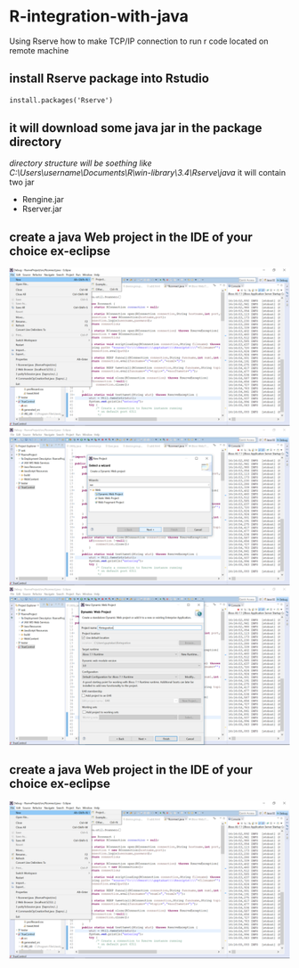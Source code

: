 # R-integration-with-java
Using Rserve  how to make TCP/IP  connection to run r code located on remote machine
## install Rserve package into Rstudio
```markdown
install.packages('Rserve')
```
## it will download some java jar in the package directory
_directory structure will be soething like C:\Users\username\Documents\R\win-library\3.4\Rserve\java_
it will contain two jar
* Rengine.jar
* Rserver.jar
## create a java Web project in the IDE of your choice ex-eclipse
![create project](/images/create1.png)
![select Dynamic web project](/images/create2.png)
![give project name](/images/create3.png)

## create a java Web project in the IDE of your choice ex-eclipse
![create project](/images/create1.png)

```markdown
```
## 
```markdown
```
## 
```markdown
```
## 
```markdown
```
## 
```markdown
```
